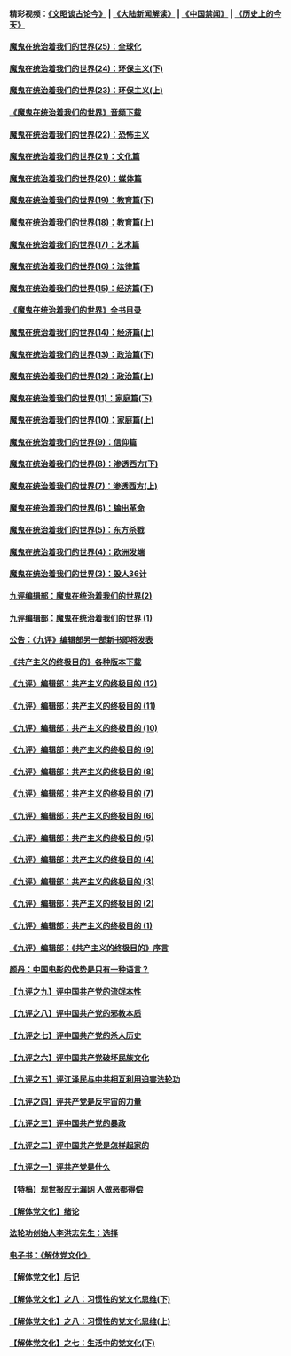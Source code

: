 #### 精彩视频：[《文昭谈古论今》](https://github.com/gfw-breaker/wenzhao/blob/master/README.md?t=11240034) | [《大陆新闻解读》](https://github.com/gfw-breaker/ntdtv-comedy/blob/master/README.md?t=11240034) | [《中国禁闻》](https://github.com/gfw-breaker/ntdtv-news/blob/master/README.md?t=11240034) | [《历史上的今天》](https://github.com/gfw-breaker/today-in-history/blob/master/README.md?t=11240034) 

#### [魔鬼在统治着我们的世界(25)：全球化](../pages/nsc422/n10788205.md?t=11240034) 

#### [魔鬼在统治着我们的世界(24)：环保主义(下)](../pages/nsc422/n10695307.md?t=11240034) 

#### [魔鬼在统治着我们的世界(23)：环保主义(上)](../pages/nsc422/n10688613.md?t=11240034) 

#### [《魔鬼在统治着我们的世界》音频下载](../pages/nsc422/n10635553.md?t=11240034) 

#### [魔鬼在统治着我们的世界(22)：恐怖主义](../pages/nsc422/n10614727.md?t=11240034) 

#### [魔鬼在统治着我们的世界(21)：文化篇](../pages/nsc422/n10597706.md?t=11240034) 

#### [魔鬼在统治着我们的世界(20)：媒体篇](../pages/nsc422/n10586579.md?t=11240034) 

#### [魔鬼在统治着我们的世界(19)：教育篇(下)](../pages/nsc422/n10564808.md?t=11240034) 

#### [魔鬼在统治着我们的世界(18)：教育篇(上)](../pages/nsc422/n10526970.md?t=11240034) 

#### [魔鬼在统治着我们的世界(17)：艺术篇](../pages/nsc422/n10499093.md?t=11240034) 

#### [魔鬼在统治着我们的世界(16)：法律篇](../pages/nsc422/n10485969.md?t=11240034) 

#### [魔鬼在统治着我们的世界(15)：经济篇(下)](../pages/nsc422/n10469975.md?t=11240034) 

#### [《魔鬼在统治着我们的世界》全书目录](../pages/nsc422/n10464261.md?t=11240034) 

#### [魔鬼在统治着我们的世界(14)：经济篇(上)](../pages/nsc422/n10457370.md?t=11240034) 

#### [魔鬼在统治着我们的世界(13)：政治篇(下)](../pages/nsc422/n10448270.md?t=11240034) 

#### [魔鬼在统治着我们的世界(12)：政治篇(上)](../pages/nsc422/n10444576.md?t=11240034) 

#### [魔鬼在统治着我们的世界(11)：家庭篇(下)](../pages/nsc422/n10440961.md?t=11240034) 

#### [魔鬼在统治着我们的世界(10)：家庭篇(上)](../pages/nsc422/n10435448.md?t=11240034) 

#### [魔鬼在统治着我们的世界(9)：信仰篇](../pages/nsc422/n10432159.md?t=11240034) 

#### [魔鬼在统治着我们的世界(8)：渗透西方(下)](../pages/nsc422/n10429603.md?t=11240034) 

#### [魔鬼在统治着我们的世界(7)：渗透西方(上)](../pages/nsc422/n10426013.md?t=11240034) 

#### [魔鬼在统治着我们的世界(6)：输出革命](../pages/nsc422/n10421536.md?t=11240034) 

#### [魔鬼在统治着我们的世界(5)：东方杀戮](../pages/nsc422/n10417707.md?t=11240034) 

#### [魔鬼在统治着我们的世界(4)：欧洲发端](../pages/nsc422/n10414890.md?t=11240034) 

#### [魔鬼在统治着我们的世界(3)：毁人36计](../pages/nsc422/n10411583.md?t=11240034) 

#### [九评编辑部：魔鬼在统治着我们的世界(2)](../pages/nsc422/n10410036.md?t=11240034) 

#### [九评编辑部：魔鬼在统治着我们的世界 (1)](../pages/nsc422/n10406825.md?t=11240034) 

#### [公告：《九评》编辑部另一部新书即将发表](../pages/nsc422/n10405104.md?t=11240034) 

#### [《共产主义的终极目的》各种版本下载](../pages/nsc422/n10022138.md?t=11240034) 

#### [《九评》编辑部：共产主义的终极目的 (12)](../pages/nsc422/n9933272.md?t=11240034) 

#### [《九评》编辑部：共产主义的终极目的 (11)](../pages/nsc422/n9924973.md?t=11240034) 

#### [《九评》编辑部：共产主义的终极目的 (10)](../pages/nsc422/n9920883.md?t=11240034) 

#### [《九评》编辑部：共产主义的终极目的 (9)](../pages/nsc422/n9916363.md?t=11240034) 

#### [《九评》编辑部：共产主义的终极目的 (8)](../pages/nsc422/n9912488.md?t=11240034) 

#### [《九评》编辑部：共产主义的终极目的 (7)](../pages/nsc422/n9901176.md?t=11240034) 

#### [《九评》编辑部：共产主义的终极目的 (6)](../pages/nsc422/n9899359.md?t=11240034) 

#### [《九评》编辑部：共产主义的终极目的 (5)](../pages/nsc422/n9893174.md?t=11240034) 

#### [《九评》编辑部：共产主义的终极目的 (4)](../pages/nsc422/n9891246.md?t=11240034) 

#### [《九评》编辑部：共产主义的终极目的 (3)](../pages/nsc422/n9879879.md?t=11240034) 

#### [《九评》编辑部：共产主义的终极目的 (2)](../pages/nsc422/n9876205.md?t=11240034) 

#### [《九评》编辑部：共产主义的终极目的 (1)](../pages/nsc422/n9865857.md?t=11240034) 

#### [《九评》编辑部：《共产主义的终极目的》序言](../pages/nsc422/n9862666.md?t=11240034) 

#### [颜丹：中国电影的优势是只有一种语言？](../pages/nsc422/n9583062.md?t=11240034) 

#### [【九评之九】评中国共产党的流氓本性](../pages/nsc422/n737542.md?t=11240034) 

#### [【九评之八】评中国共产党的邪教本质](../pages/nsc422/n735942.md?t=11240034) 

#### [【九评之七】评中国共产党的杀人历史](../pages/nsc422/n733806.md?t=11240034) 

#### [【九评之六】评中国共产党破坏民族文化](../pages/nsc422/n731667.md?t=11240034) 

#### [【九评之五】评江泽民与中共相互利用迫害法轮功](../pages/nsc422/n730058.md?t=11240034) 

#### [【九评之四】评共产党是反宇宙的力量](../pages/nsc422/n727814.md?t=11240034) 

#### [【九评之三】评中国共产党的暴政](../pages/nsc422/n725597.md?t=11240034) 

#### [【九评之二】评中国共产党是怎样起家的](../pages/nsc422/n723946.md?t=11240034) 

#### [【九评之一】评共产党是什么](../pages/nsc422/n722529.md?t=11240034) 

#### [【特稿】现世报应无漏网 人做恶都得偿](../pages/nsc422/n4215167.md?t=11240034) 

#### [【解体党文化】绪论](../pages/nsc422/n1449356.md?t=11240034) 

#### [法轮功创始人李洪志先生：选择](../pages/nsc422/n3580738.md?t=11240034) 

#### [电子书：《解体党文化》](../pages/nsc422/n1573484.md?t=11240034) 

#### [【解体党文化】后记](../pages/nsc422/n1531999.md?t=11240034) 

#### [【解体党文化】之八：习惯性的党文化思维(下)](../pages/nsc422/n1526477.md?t=11240034) 

#### [【解体党文化】之八：习惯性的党文化思维(上)](../pages/nsc422/n1520631.md?t=11240034) 

#### [【解体党文化】之七：生活中的党文化(下)](../pages/nsc422/n1513446.md?t=11240034) 


